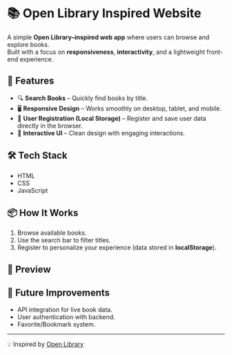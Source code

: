 # 📚 Open Library Inspired Website

A simple **Open Library–inspired web app** where users can browse and explore books.  
Built with a focus on **responsiveness**, **interactivity**, and a lightweight front-end experience.

## 🚀 Features
- 🔍 **Search Books** – Quickly find books by title.  
- 🖥️ **Responsive Design** – Works smoothly on desktop, tablet, and mobile.  
- 📝 **User Registration (Local Storage)** – Register and save user data directly in the browser.  
- 🎨 **Interactive UI** – Clean design with engaging interactions.  

## 🛠️ Tech Stack
- HTML  
- CSS  
- JavaScript  

## 📦 How It Works
1. Browse available books.  
2. Use the search bar to filter titles.  
3. Register to personalize your experience (data stored in **localStorage**).  

## 📸 Preview


## 🔮 Future Improvements
- API integration for live book data.  
- User authentication with backend.  
- Favorite/Bookmark system.  

---
💡 Inspired by [Open Library](https://openlibrary.org/) 
